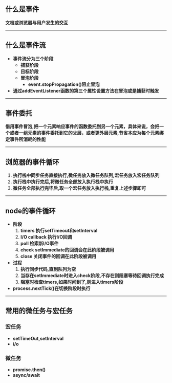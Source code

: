 ## 什么是事件
**文档或浏览器与用户发生的交互**

---

## 什么是事件流
+ **事件流分为三个阶段**
  + **捕获阶段**
  + **目标阶段**
  + **冒泡阶段**
    + **event.stopPropagation()阻止冒泡** 
+ **通过addEventListener函数的第三个属性设置方法在冒泡或是捕获时触发**

---

## 事件委托
**借用事件冒泡,把一个元素响应事件的函数委托到另一个元素，具体来说，会把一个或者一组元素的事件委托到它的父层，或者更外层元素,节省本应为每个元素绑定事件所消耗的性能**

---

## 浏览器的事件循环
1. **执行栈中同步任务直接执行,微任务放入微任务队列,宏任务放入宏任务队列**
2. **执行栈中执行完后,将微任务全部放入执行栈中执行**
3. **微任务全部执行完毕后,取一个宏任务放入执行栈,重复上述步骤即可**

---

## node的事件循环
+ **阶段**
  1. **timers 执行setTimeout和setInterval**
  2. **I/O callback 执行I/O回调**
  3. **poll 检索新I/O事件**
  4. **check setImmediate的回调会在此阶段被调用**
  5. **close 关闭事件的回调在此阶段被调用**
+ **过程**
  1. **执行同步代码,直到队列为空**
  2. **当存在setImmediate时进入check阶段,不存在则阻塞等待回调执行完成**
  3. **阻塞时检查timers,如果时间到了,则进入timers阶段**
+ **process.nextTick()在切换阶段时执行**


---

## 常用的微任务与宏任务
### 宏任务
+ **setTimeOut,setInterval**
+ **i/o**

### 微任务
+ **promise.then()**
+ **async/await**